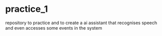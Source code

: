 # practice_1
repository to practice and to create a ai assistant that recognises speech and even accesses some events in the system
